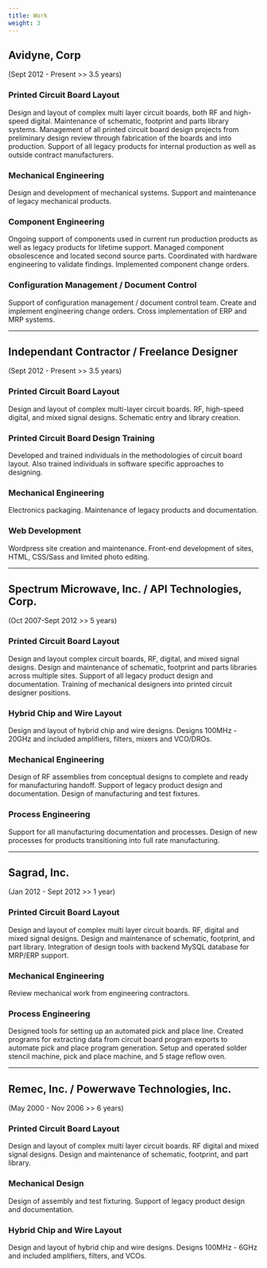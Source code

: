 ```yaml
---
title: Work
weight: 3
---
```


## Avidyne, Corp
(Sept 2012 - Present >> 3.5 years)

### Printed Circuit Board Layout
Design and layout of complex multi layer circuit boards, both RF and high-speed digital. Maintenance of schematic, footprint and parts library systems. Management of all printed circuit board design projects from preliminary design review through fabrication of the boards and into production. Support of all legacy products for internal production as well as outside contract manufacturers.

### Mechanical Engineering
Design and development of mechanical systems. Support and maintenance  of legacy mechanical products.

### Component Engineering
Ongoing support of components used in current run production products as well as legacy products for lifetime support. Managed component obsolescence and located second source parts. Coordinated with hardware engineering to validate findings. Implemented component change orders.

### Configuration Management / Document Control
Support of configuration management / document control team. Create and implement engineering change orders. Cross implementation of ERP and MRP systems.

<hr />

## Independant Contractor / Freelance Designer
(Sept 2012 - Present >> 3.5 years)

### Printed Circuit Board Layout
Design and layout of complex multi-layer circuit boards. RF, high-speed digital, and mixed signal designs. Schematic entry and library creation.

### Printed Circuit Board Design Training
Developed and trained individuals in the methodologies of circuit board layout. Also trained individuals in software specific approaches to designing.

### Mechanical Engineering
Electronics packaging. Maintenance of legacy products and documentation.

### Web Development
Wordpress site creation and maintenance. Front-end development of sites, HTML, CSS/Sass and limited photo editing.

<hr />

## Spectrum Microwave, Inc. / API Technologies, Corp.
(Oct 2007-Sept 2012 >> 5 years)

### Printed Circuit Board Layout
Design and layout complex circuit boards, RF, digital, and mixed signal designs. Design and maintenance of schematic, footprint and parts libraries across multiple sites. Support of all legacy product design and documentation. Training of mechanical designers into printed circuit designer positions.

### Hybrid Chip and Wire Layout
Design and layout of hybrid chip and wire designs. Designs 100MHz - 20GHz and included amplifiers, filters, mixers and VCO/DROs.

### Mechanical Engineering
Design of RF assemblies from conceptual designs to complete and ready for manufacturing handoff. Support of legacy product design and documentation. Design of manufacturing and test fixtures.

### Process Engineering
Support for all manufacturing documentation and processes. Design of new processes for products transitioning into full rate manufacturing.

<hr />

## Sagrad, Inc.
(Jan 2012 - Sept 2012 >> 1 year)

### Printed Circuit Board Layout
Design and layout of complex multi layer circuit boards. RF, digital and mixed signal designs. Design and maintenance of schematic, footprint, and part library. Integration of design tools with backend MySQL database for MRP/ERP support.

### Mechanical Engineering
Review mechanical work from engineering contractors.

### Process Engineering
Designed tools for setting up an automated pick and place line. Created programs for extracting data from circuit board program exports to automate pick and place program generation. Setup and operated solder stencil machine, pick and place machine, and 5 stage reflow oven.

<hr />

## Remec, Inc. / Powerwave Technologies, Inc.
(May 2000 - Nov 2006 >> 6 years)

### Printed Circuit Board Layout
Design and layout of complex multi layer circuit boards. RF digital and mixed signal designs. Design and maintenance of schematic, footprint, and part library.

### Mechanical Design
Design of assembly and test fixturing. Support of legacy product design and documentation.

### Hybrid Chip and Wire Layout
Design and layout of hybrid chip and wire designs. Designs 100MHz - 6GHz and included amplifiers, filters, and VCOs.
